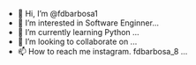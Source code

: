 - 👋 Hi, I’m @fdbarbosa1
- 👀 I’m interested in Software Enginner...
- 🌱 I’m currently learning Python ...
- 💞️ I’m looking to collaborate on  ...
- 📫 How to reach me instagram. fdbarbosa_8  ...

<!---
fdbarbosa1/fdbarbosa1 is a ✨ special ✨ repository because its `README.md` (this file) appears on your GitHub profile.
You can click the Preview link to take a look at your changes.
--->
